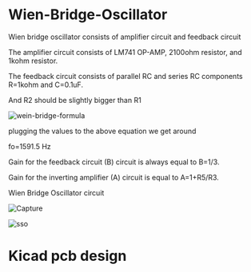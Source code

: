 # Wien-Bridge-Oscillator

Wien bridge oscillator consists of amplifier circuit and feedback circuit

The amplifier circuit consists of LM741 OP-AMP, 2100ohm resistor, and 1kohm resistor.

The feedback circuit consists of parallel RC and series RC components R=1kohm and C=0.1uF.

And R2 should be slightly bigger than R1

![wein-bridge-formula](https://user-images.githubusercontent.com/108411357/198380865-4a84cdd8-2c2a-499d-b858-fedbf84cffd3.png)



plugging the values to the above equation we get around

fo=1591.5 Hz

Gain for the feedback circuit (B) circuit is always equal to B=1/3.

Gain for the inverting amplifier (A) circuit is equal to A=1+R5/R3.

Wien Bridge Oscillator circuit

![Capture](https://user-images.githubusercontent.com/108411357/198381957-079ecd65-4bc2-4231-bb3a-d0a1afe40294.PNG)


![sso](https://user-images.githubusercontent.com/108411357/198382598-5f7bdf37-ada1-4374-abd4-f655a21f7217.PNG)


# Kicad pcb design
